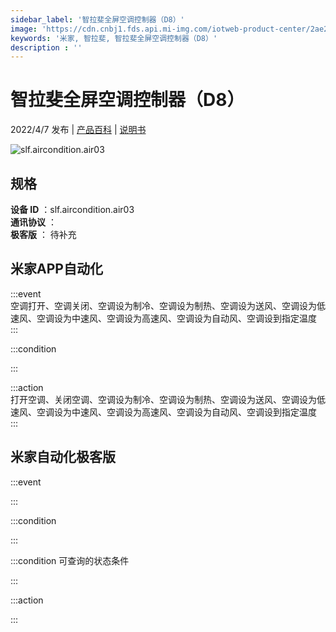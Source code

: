 ```yaml
---
sidebar_label: '智拉斐全屏空调控制器（D8）'
image: 'https://cdn.cnbj1.fds.api.mi-img.com/iotweb-product-center/2ae23732c87930077a3479157ae899f9_1644655876254.png?GalaxyAccessKeyId=AKVGLQWBOVIRQ3XLEW&Expires=9223372036854775807&Signature=rtN368m/1f3vbjCS4OoT7U+2cIY='
keywords: '米家, 智拉斐, 智拉斐全屏空调控制器（D8）'
description : ''
---
```

# 智拉斐全屏空调控制器（D8）

2022/4/7 发布 | [产品百科](https://home.mi.com/webapp/content/baike/product/index.html?model=slf.aircondition.air03/) | [说明书](https://home.mi.com/views/introduction.html?model=slf.aircondition.air03&region=cn)

![slf.aircondition.air03](https://cdn.cnbj1.fds.api.mi-img.com/iotweb-product-center/2ae23732c87930077a3479157ae899f9_1644655876254.png?GalaxyAccessKeyId=AKVGLQWBOVIRQ3XLEW&Expires=9223372036854775807&Signature=rtN368m/1f3vbjCS4OoT7U+2cIY=)

## 规格  
> 
**设备 ID** ：slf.aircondition.air03  
**通讯协议** ：  
**极客版**  ： 待补充 


## 米家APP自动化  

:::event  
空调打开、空调关闭、空调设为制冷、空调设为制热、空调设为送风、空调设为低速风、空调设为中速风、空调设为高速风、空调设为自动风、空调设到指定温度
:::

:::condition  

:::

:::action   
打开空调、关闭空调、空调设为制冷、空调设为制热、空调设为送风、空调设为低速风、空调设为中速风、空调设为高速风、空调设为自动风、空调设到指定温度
:::

## 米家自动化极客版  

:::event  

:::

:::condition  

:::

:::condition 可查询的状态条件  

:::

:::action  

:::

        
